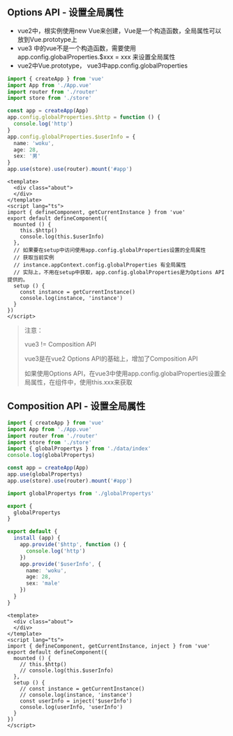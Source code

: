 ## Options API - 设置全局属性
+ vue2中，根实例使用new Vue来创建，Vue是一个构造函数，全局属性可以放到Vue.prototype上
+ vue3 中的vue不是一个构造函数，需要使用 app.config.globalProperties.$xxx = xxx 来设置全局属性
+ vue2中Vue.prototype， vue3中app.config.globalProperties

```typescript
import { createApp } from 'vue'
import App from './App.vue'
import router from './router'
import store from './store'

const app = createApp(App)
app.config.globalProperties.$http = function () {
  console.log('http')
}
app.config.globalProperties.$userInfo = {
  name: 'woku',
  age: 28,
  sex: '男'
}
app.use(store).use(router).mount('#app')
```

```vue
<template>
  <div class="about">
  </div>
</template>
<script lang="ts">
import { defineComponent, getCurrentInstance } from 'vue'
export default defineComponent({
  mounted () {
    this.$http()
    console.log(this.$userInfo)
  },
  // 如果要在setup中访问使用app.config.globalProperties设置的全局属性
  // 获取当前实例
  // instance.appContext.config.globalProperties 有全局属性
  // 实际上，不用在setup中获取，app.config.globalProperties是为Options API提供的。
  setup () {
    const instance = getCurrentInstance()
    console.log(instance, 'instance')
  }
})
</script>
```

> 注意：
>
> vue3 != Composition API
>
> vue3是在vue2 Options API的基础上，增加了Composition API
>
> 如果使用Options API，在vue3中使用app.config.globalProperties设置全局属性，在组件中，使用this.xxx来获取
>

## Composition API - 设置全局属性
```typescript
import { createApp } from 'vue'
import App from './App.vue'
import router from './router'
import store from './store'
import { globalPropertys } from './data/index'
console.log(globalPropertys)

const app = createApp(App)
app.use(globalPropertys)
app.use(store).use(router).mount('#app')
```

```typescript
import globalPropertys from './globalPropertys'

export {
  globalPropertys
}
```

```typescript
export default {
  install (app) {
    app.provide('$http', function () {
      console.log('http')
    })
    app.provide('$userInfo', {
      name: 'woku',
      age: 28,
      sex: 'male'
    })
  }
}
```

```vue
<template>
  <div class="about">
  </div>
</template>
<script lang="ts">
import { defineComponent, getCurrentInstance, inject } from 'vue'
export default defineComponent({
  mounted () {
    // this.$http()
    // console.log(this.$userInfo)
  },
  setup () {
    // const instance = getCurrentInstance()
    // console.log(instance, 'instance')
    const userInfo = inject('$userInfo')
    console.log(userInfo, 'userInfo')
  }
})
</script>
```

